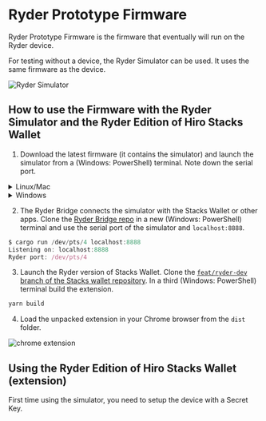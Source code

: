# Ryder Prototype Firmware

Ryder Prototype Firmware is the firmware that eventually will run on the Ryder device. 

For testing without a device, the Ryder Simulator can be used. It uses the same firmware as the device.

![Ryder Simulator](https://user-images.githubusercontent.com/1449049/188822058-7ff5bd66-7c76-40d5-b805-c7bdf6b1379c.png)

## How to use the Firmware with the Ryder Simulator and the Ryder Edition of Hiro Stacks Wallet
1. Download the latest firmware (it contains the simulator) and launch the simulator from a (Windows: PowerShell) terminal. Note down the serial port.

<details>
	<summary>Linux/Mac</summary>

```jsx
$ ./ryder-sim-v2-linux-x86_64

RyderProto_V2 Simulator starting.
Opened virtual serialport on: /dev/pts/4
idle
```

The serial port in the example above is `/dev/pts/4`. It can differ per system.

You should see a window of the simulator.
</details>

<details>
	<summary>Windows</summary>
	
For Windows users: use a virtual com driver (e.g. com0com) to create a com-port pair (for example: COM12 <-> COM13) and launch the Ryder Simulator from a PowerShell window:

```jsx
ryder-sim-v2-windows-x86_64.exe COM12

RyderProto_V2 Simulator starting.
Connected to \\.\COM12
idle
```

You should see a window of the simulator.
</details>


2. The Ryder Bridge connects the simulator with the Stacks Wallet or other apps. 
Clone the [Ryder Bridge repo](https://github.com/Light-Labs/ryder-bridge-rust) in a new (Windows: PowerShell) terminal and use the serial port of the simulator and `localhost:8888`. 

```jsx
$ cargo run /dev/pts/4 localhost:8888
Listening on: localhost:8888
Ryder port: /dev/pts/4
```


3. Launch the Ryder version of Stacks Wallet. 
Clone the [`feat/ryder-dev` branch of the Stacks wallet repository](https://github.com/Light-Labs/stacks-wallet-web). 
In a third (Windows: PowerShell) terminal build the extension.
   
```jsx
yarn build
```


4. Load the unpacked extension in your Chrome browser from the `dist` folder.
    
![chrome extension](https://user-images.githubusercontent.com/1449049/188821791-01ff2f70-0a41-4b14-82b5-960677307b64.png)

## Using the Ryder Edition of Hiro Stacks Wallet (extension)
First time using the simulator, you need to setup the device with a Secret Key.